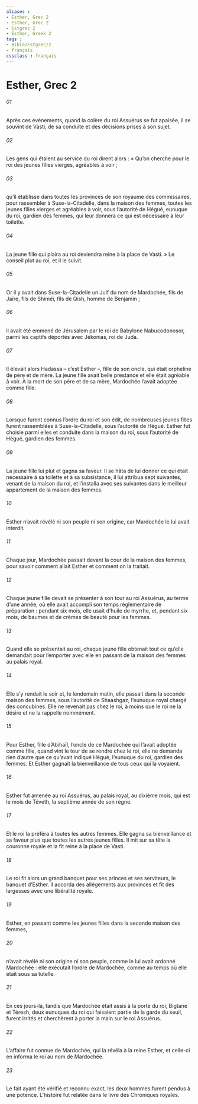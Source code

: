 ```yaml
---
aliases : 
- Esther, Grec 2
- Esther, Grec 2
- Estgrec 2
- Esther, Greek 2
tags : 
- Bible/Estgrec/2
- français
cssclass : français
---
```


# Esther, Grec 2

###### 01
Après ces événements, quand la colère du roi Assuérus se fut apaisée, il se souvint de Vasti, de sa conduite et des décisions prises à son sujet.
###### 02
Les gens qui étaient au service du roi dirent alors : « Qu’on cherche pour le roi des jeunes filles vierges, agréables à voir ;
###### 03
qu’il établisse dans toutes les provinces de son royaume des commissaires, pour rassembler à Suse-la-Citadelle, dans la maison des femmes, toutes les jeunes filles vierges et agréables à voir, sous l’autorité de Hégué, eunuque du roi, gardien des femmes, qui leur donnera ce qui est nécessaire à leur toilette.
###### 04
La jeune fille qui plaira au roi deviendra reine à la place de Vasti. » Le conseil plut au roi, et il le suivit.
###### 05
Or il y avait dans Suse-la-Citadelle un Juif du nom de Mardochée, fils de Jaïre, fils de Shiméï, fils de Qish, homme de Benjamin ;
###### 06
il avait été emmené de Jérusalem par le roi de Babylone Nabucodonosor, parmi les captifs déportés avec Jékonias, roi de Juda.
###### 07
Il élevait alors Hadassa – c’est Esther –, fille de son oncle, qui était orpheline de père et de mère. La jeune fille avait belle prestance et elle était agréable à voir. À la mort de son père et de sa mère, Mardochée l’avait adoptée comme fille.
###### 08
Lorsque furent connus l’ordre du roi et son édit, de nombreuses jeunes filles furent rassemblées à Suse-la-Citadelle, sous l’autorité de Hégué. Esther fut choisie parmi elles et conduite dans la maison du roi, sous l’autorité de Hégué, gardien des femmes.
###### 09
La jeune fille lui plut et gagna sa faveur. Il se hâta de lui donner ce qui était nécessaire à sa toilette et à sa subsistance, il lui attribua sept suivantes, venant de la maison du roi, et l’installa avec ses suivantes dans le meilleur appartement de la maison des femmes.
###### 10
Esther n’avait révélé ni son peuple ni son origine, car Mardochée le lui avait interdit.
###### 11
Chaque jour, Mardochée passait devant la cour de la maison des femmes, pour savoir comment allait Esther et comment on la traitait.
###### 12
Chaque jeune fille devait se présenter à son tour au roi Assuérus, au terme d’une année, où elle avait accompli son temps réglementaire de préparation : pendant six mois, elle usait d’huile de myrrhe, et, pendant six mois, de baumes et de crèmes de beauté pour les femmes.
###### 13
Quand elle se présentait au roi, chaque jeune fille obtenait tout ce qu’elle demandait pour l’emporter avec elle en passant de la maison des femmes au palais royal.
###### 14
Elle s’y rendait le soir et, le lendemain matin, elle passait dans la seconde maison des femmes, sous l’autorité de Shaashgaz, l’eunuque royal chargé des concubines. Elle ne revenait pas chez le roi, à moins que le roi ne la désire et ne la rappelle nommément.
###### 15
Pour Esther, fille d’Abihaïl, l’oncle de ce Mardochée qui l’avait adoptée comme fille, quand vint le tour de se rendre chez le roi, elle ne demanda rien d’autre que ce qu’avait indiqué Hégué, l’eunuque du roi, gardien des femmes. Et Esther gagnait la bienveillance de tous ceux qui la voyaient.
###### 16
Esther fut amenée au roi Assuérus, au palais royal, au dixième mois, qui est le mois de Téveth, la septième année de son règne.
###### 17
Et le roi la préféra à toutes les autres femmes. Elle gagna sa bienveillance et sa faveur plus que toutes les autres jeunes filles. Il mit sur sa tête la couronne royale et la fit reine à la place de Vasti.
###### 18
Le roi fit alors un grand banquet pour ses princes et ses serviteurs, le banquet d’Esther. Il accorda des allégements aux provinces et fit des largesses avec une libéralité royale.
###### 19
Esther, en passant comme les jeunes filles dans la seconde maison des femmes,
###### 20
n’avait révélé ni son origine ni son peuple, comme le lui avait ordonné Mardochée : elle exécutait l’ordre de Mardochée, comme au temps où elle était sous sa tutelle.
###### 21
En ces jours-là, tandis que Mardochée était assis à la porte du roi, Bigtane et Tèresh, deux eunuques du roi qui faisaient partie de la garde du seuil, furent irrités et cherchèrent à porter la main sur le roi Assuérus.
###### 22
L’affaire fut connue de Mardochée, qui la révéla à la reine Esther, et celle-ci en informa le roi au nom de Mardochée.
###### 23
Le fait ayant été vérifié et reconnu exact, les deux hommes furent pendus à une potence. L’histoire fut relatée dans le livre des Chroniques royales.

